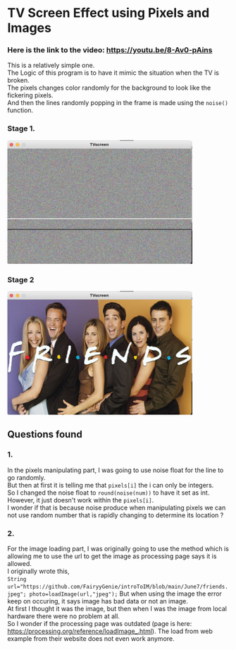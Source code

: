 # TV Screen Effect using Pixels and Images

### Here is the link to the video: https://youtu.be/8-Av0-pAins

This is a relatively simple one.  
The Logic of this program is to have it mimic the situation when the TV is broken.  
The pixels changes color randomly for the background to look like the fickering pixels.  
And then the lines randomly popping in the frame is made using the ````noise()```` function.

### Stage 1. 
<img src="TVbuzz.png" width=420 height="280">

### Stage 2  
<img src="TVopen.png" width=420 height="280">


## Questions found
### 1.  
In the pixels manipulating part, I was going to use noise float for the line to go randomly.  
But then at first it is telling me that ````pixels[i]```` the i can only be integers.  
So I changed the noise float to ````round(noise(num))```` to have it set as int.  
However, it just doesn't work within the ````pixels[i]````.  
I wonder if that is because noise produce when manipulating pixels we can not use random number that is rapidly changing to determine its location ?
### 2.
For the image loading part, I was originally going to use the method which is allowing me to use the url to get the image as processing page says it is allowed.  
I originally wrote this,  
    ````
    String url="https://github.com/FairyyGenie/introToIM/blob/main/June7/friends.jpeg";
    photo=loadImage(url,"jpeg");
    ````
But when using the image the error keep on occuring, it says image has bad data or not an image.  
At first I thought it was the image, but then when I was the image from local hardware there were no problem at all.  
So I wonder if the processing page was outdated (page is here: https://processing.org/reference/loadImage_.html). 
The load from web example from their website does not even work anymore.  

